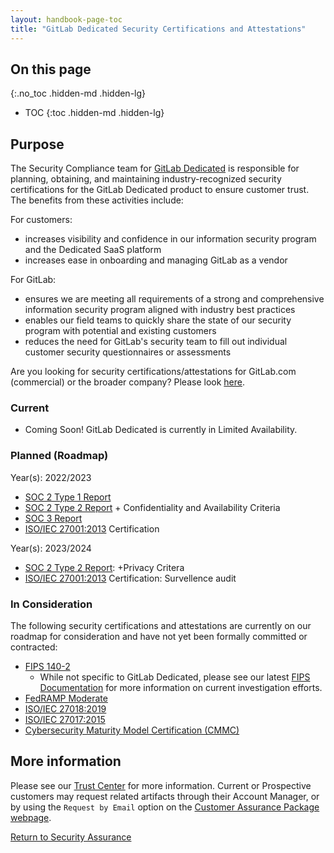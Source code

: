 ```yaml
---
layout: handbook-page-toc
title: "GitLab Dedicated Security Certifications and Attestations"
---
```


## On this page
{:.no_toc .hidden-md .hidden-lg}

- TOC
{:toc .hidden-md .hidden-lg}

## Purpose
The Security Compliance team for [GitLab Dedicated](https://docs.gitlab.com/ee/subscriptions/gitlab_dedicated/) is responsible for planning, obtaining, and maintaining industry-recognized security certifications for the GitLab Dedicated product to ensure customer trust. The benefits from these activities include:

For customers:
* increases visibility and confidence in our information security program and the Dedicated SaaS platform
* increases ease in onboarding and managing GitLab as a vendor

For GitLab:
* ensures we are meeting all requirements of a strong and comprehensive information security program aligned with industry best practices
* enables our field teams to quickly share the state of our security program with potential and existing customers
* reduces the need for GitLab's security team to fill out individual customer security questionnaires or assessments

Are you looking for security certifications/attestations for GitLab.com (commercial) or the broader company? Please look [here](https://about.gitlab.com/handbook/engineering/security/security-assurance/#:~:text=GitLab.com%20Security%20Certifications).

### Current
* Coming Soon! GitLab Dedicated is currently in Limited Availability.

### Planned (Roadmap)
Year(s): 2022/2023
* [SOC 2 Type 1 Report](https://www.aicpa.org/interestareas/frc/assuranceadvisoryservices/aicpasoc2report.html)
* [SOC 2 Type 2 Report](https://www.aicpa.org/interestareas/frc/assuranceadvisoryservices/aicpasoc2report.html) + Confidentiality and Availability Criteria
* [SOC 3 Report](https://www.aicpa.org/interestareas/frc/assuranceadvisoryservices/aicpasoc3report.html)
* [ISO/IEC 27001:2013](https://www.iso.org/isoiec-27001-information-security.html) Certification

Year(s): 2023/2024
* [SOC 2 Type 2 Report](https://www.aicpa.org/interestareas/frc/assuranceadvisoryservices/aicpasoc2report.html):  +Privacy Critera
* [ISO/IEC 27001:2013](https://www.iso.org/isoiec-27001-information-security.html) Certification: Survellence audit

### In Consideration
The following security certifications and attestations are currently on our roadmap for consideration and have not yet been formally committed or contracted: 
* [FIPS 140-2](https://csrc.nist.gov/publications/detail/fips/140/2/final)
    * While not specific to GitLab Dedicated, please see our latest [FIPS Documentation](https://docs.gitlab.com/ee/development/fips_compliance.html) for more information on current investigation efforts.
* [FedRAMP Moderate](https://www.fedramp.gov/understanding-baselines-and-impact-levels/)
* [ISO/IEC 27018:2019](https://www.iso.org/standard/76559.html)
* [ISO/IEC 27017:2015](https://www.iso.org/standard/43757.html)
* [Cybersecurity Maturity Model Certification (CMMC)](https://www.acq.osd.mil/cmmc/index.html)

## More information

Please see our [Trust Center](https://about.gitlab.com/security/) for more information. Current or Prospective customers may request related artifacts through their Account Manager, or by using the `Request by Email` option on the [Customer Assurance Package webpage](https://about.gitlab.com/security/cap/). 

[Return to Security Assurance](https://about.gitlab.com/handbook/engineering/security/security-assurance/)

